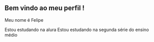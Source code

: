 ## Bem vindo ao meu perfil !

Meu nome é Felipe 

Estou estudando na alura
Estou estudando na segunda série do ensino médio
